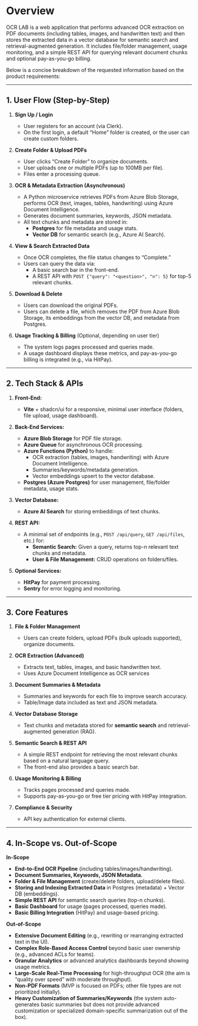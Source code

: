 # Overview

OCR LAB is a web application that performs advanced OCR extraction on PDF documents (including tables, images, and handwritten text) and then stores the extracted data in a vector database for semantic search and retrieval-augmented generation. It includes file/folder management, usage monitoring, and a simple REST API for querying relevant document chunks and optional pay-as-you-go billing. 

Below is a concise breakdown of the requested information based on the product requirements:

---

## 1. User Flow (Step-by-Step)

1. **Sign Up / Login**  
   - User registers for an account (via Clerk).  
   - On the first login, a default “Home” folder is created, or the user can create custom folders.

2. **Create Folder & Upload PDFs**  
   - User clicks “Create Folder” to organize documents.  
   - User uploads one or multiple PDFs (up to 100MB per file).  
   - Files enter a processing queue.

3. **OCR & Metadata Extraction (Asynchronous)**  
   - A Python microservice retrieves PDFs from Azure Blob Storage, performs OCR (text, images, tables, handwriting) using Azure Document Intelligence.  
   - Generates document summaries, keywords, JSON metadata.  
   - All text chunks and metadata are stored in:
     - **Postgres** for file metadata and usage stats.  
     - **Vector DB** for semantic search (e.g., Azure AI Search).

4. **View & Search Extracted Data**  
   - Once OCR completes, the file status changes to “Complete.”  
   - Users can query the data via:  
     - A basic search bar in the front-end.  
     - A REST API with `POST {"query": "<question>", "n": 5}` for top-5 relevant chunks.

5. **Download & Delete**  
   - Users can download the original PDFs.  
   - Users can delete a file, which removes the PDF from Azure Blob Storage, its embeddings from the vector DB, and metadata from Postgres.

6. **Usage Tracking & Billing** (Optional, depending on user tier)  
   - The system logs pages processed and queries made.  
   - A usage dashboard displays these metrics, and pay-as-you-go billing is integrated (e.g., via HitPay).

---

## 2. Tech Stack & APIs

1. **Front-End:**  
   - **Vite** + shadcn/ui for a responsive, minimal user interface (folders, file upload, usage dashboard).

2. **Back-End Services:**  
   - **Azure Blob Storage** for PDF file storage.  
   - **Azure Queue** for asynchronous OCR processing.  
   - **Azure Functions (Python)** to handle:
     - OCR extraction (tables, images, handwriting) with Azure Document Intelligence.  
     - Summaries/keywords/metadata generation.  
     - Vector embeddings upsert to the vector database.
   - **Postgres (Azure Postgres)** for user management, file/folder metadata, usage stats.

3. **Vector Database:**  
   - **Azure AI Search** for storing embeddings of text chunks.

4. **REST API:**  
   - A minimal set of endpoints (e.g., `POST /api/query`, `GET /api/files`, etc.) for:  
     - **Semantic Search:** Given a query, returns top-n relevant text chunks and metadata.  
     - **User & File Management:** CRUD operations on folders/files.

5. **Optional Services:**  
   - **HitPay** for payment processing.  
   - **Sentry** for error logging and monitoring.

---

## 3. Core Features

1. **File & Folder Management**  
   - Users can create folders, upload PDFs (bulk uploads supported), organize documents.

2. **OCR Extraction (Advanced)**  
   - Extracts text, tables, images, and basic handwritten text.  
   - Uses Azure Document Intelligence as OCR services 

3. **Document Summaries & Metadata**  
   - Summaries and keywords for each file to improve search accuracy.  
   - Table/Image data included as text and JSON metadata.

4. **Vector Database Storage**  
   - Text chunks and metadata stored for **semantic search** and retrieval-augmented generation (RAG).

5. **Semantic Search & REST API**  
   - A simple REST endpoint for retrieving the most relevant chunks based on a natural language query.  
   - The front-end also provides a basic search bar.

6. **Usage Monitoring & Billing**  
   - Tracks pages processed and queries made.  
   - Supports pay-as-you-go or free tier pricing with HitPay integration.

7. **Compliance & Security**
   - API key authentication for external clients.

---

## 4. In-Scope vs. Out-of-Scope

**In-Scope**  
- **End-to-End OCR Pipeline** (including tables/images/handwriting).  
- **Document Summaries, Keywords, JSON Metadata.**  
- **Folder & File Management** (create/delete folders, upload/delete files).  
- **Storing and Indexing Extracted Data** in Postgres (metadata) + Vector DB (embeddings).  
- **Simple REST API** for semantic search queries (top-n chunks).  
- **Basic Dashboard** for usage (pages processed, queries made).  
- **Basic Billing Integration** (HitPay) and usage-based pricing.  

**Out-of-Scope**  
- **Extensive Document Editing** (e.g., rewriting or rearranging extracted text in the UI).  
- **Complex Role-Based Access Control** beyond basic user ownership (e.g., advanced ACLs for teams).  
- **Granular Analytics** or advanced analytics dashboards beyond showing usage metrics.  
- **Large-Scale Real-Time Processing** for high-throughput OCR (the aim is “quality over speed” with moderate throughput).  
- **Non-PDF Formats** (MVP is focused on PDFs; other file types are not prioritized initially).  
- **Heavy Customization of Summaries/Keywords** (the system auto-generates basic summaries but does not provide advanced customization or specialized domain-specific summarization out of the box).



